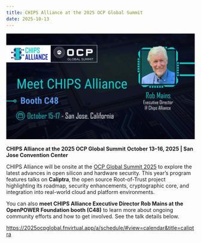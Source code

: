 ```yaml
---
title: CHIPS Alliance at the 2025 OCP Global Summit
date: 2025-10-13
---
```


![OCP Booth Card](ocp-c48.png)

**CHIPS Alliance at the 2025 OCP Global Summit**
**October 13–16, 2025 | San Jose Convention Center**

CHIPS Alliance will be onsite at the [OCP Global Summit 2025](https://www.opencompute.org/summit/global-summit) to explore the latest advances in open silicon and hardware security. This year’s program features talks on **Caliptra**, the open source Root-of-Trust project highlighting its roadmap, security enhancements, cryptographic core, and integration into real-world cloud and platform environments.

You can also **meet CHIPS Alliance Executive Director Rob Mains at the OpenPOWER Foundation booth (C48)** to learn more about ongoing community efforts and how to get involved. See the talk details below. 

https://2025ocpglobal.fnvirtual.app/a/schedule/#view=calendar&title=caliptra
